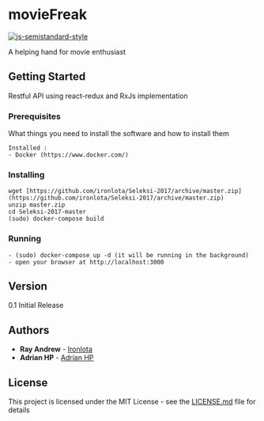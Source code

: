 # movieFreak
[![js-semistandard-style](https://img.shields.io/badge/code%20style-semistandard-brightgreen.svg?style=flat-square)](https://github.com/Flet/semistandard)

A helping hand for movie enthusiast

## Getting Started

Restful API using react-redux and RxJs implementation

### Prerequisites

What things you need to install the software and how to install them

```
Installed :
- Docker (https://www.docker.com/)
```

### Installing

```
wget [https://github.com/ironlota/Seleksi-2017/archive/master.zip](https://github.com/ironlota/Seleksi-2017/archive/master.zip)
unzip master.zip
cd Seleksi-2017-master
(sudo) docker-compose build
```

### Running
```
- (sudo) docker-compose up -d (it will be running in the background)
- open your browser at http://localhost:3000
```

## Version

0.1 Initial Release

## Authors

* **Ray Andrew** - [Ironlota](https://github.com/ironlota)
* **Adrian HP** - [Adrian HP](https://github.com/adrianhp97)

## License

This project is licensed under the MIT License - see the [LICENSE.md](LICENSE.md) file for details